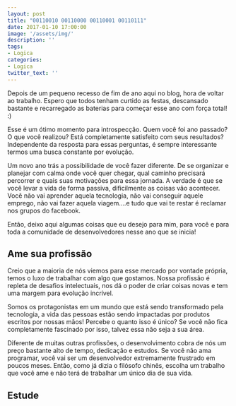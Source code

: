```yaml
---
layout: post
title: "00110010 00110000 00110001 00110111"
date: 2017-01-10 17:00:00
image: '/assets/img/'
description: ''
tags:
- Logica
categories:
- Logica
twitter_text: ''
---
```


Depois de um pequeno recesso de fim de ano aqui no blog, hora de voltar ao trabalho. Espero que todos tenham curtido as festas, descansado bastante e recarregado as baterias para começar esse ano com força total! :)

Esse é um ótimo momento para introspecção. Quem você foi ano passado? O que você realizou? Está completamente satisfeito com seus resultados? Independente da resposta para essas perguntas, é sempre interessante termos uma busca constante por evolução.

Um novo ano trás a possibilidade de você fazer diferente. De se organizar e planejar com calma onde você quer chegar, qual caminho precisará percorrer e quais suas motivações para essa jornada. A verdade é que se você levar a vida de forma passiva, dificilmente as coisas vão acontecer. Você não vai aprender aquela tecnologia, não vai conseguir aquele emprego, não vai fazer aquela viagem....e tudo que vai te restar é reclamar nos grupos do facebook.

Então, deixo aqui algumas coisas que eu desejo para mim, para você e para toda a comunidade de desenvolvedores nesse ano que se inicia! 

## Ame sua profissão

Creio que a maioria de nós viemos para esse mercado por vontade própria, temos o luxo de trabalhar com algo que gostamos. Nossa profissão é repleta de desafios intelectuais, nos dá o poder de criar coisas novas e tem uma margem para evolução incrível.

Somos os protagonistas em um mundo que está sendo transformado pela tecnologia, a vida das pessoas estão sendo impactadas por produtos escritos por nossas mãos! Percebe o quanto isso é único? Se você não fica completamente fascinado por isso, talvez essa não seja a sua área.

Diferente de muitas outras profissões, o desenvolvimento cobra de nós um preço bastante alto de tempo, dedicação e estudos. Se você não ama programar, você vai ser um desenvolvedor extremamente frustrado em poucos meses. Então, como já dizia o filósofo chinês, escolha um trabalho que você ame e não terá de trabalhar um único dia de sua vida.

## Estude